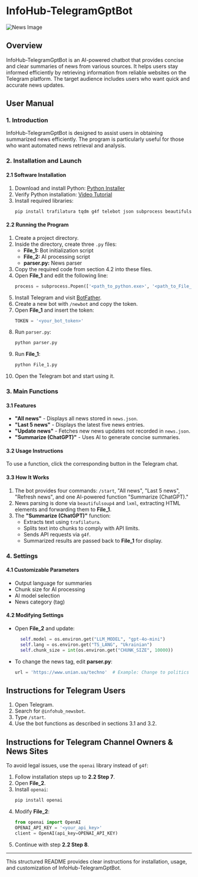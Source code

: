 # InfoHub-TelegramGptBot
![News Image](https://iat.kpi.ua/wp-content/uploads/2019/10/news-3.jpg)
## Overview
InfoHub-TelegramGptBot is an AI-powered chatbot that provides concise and clear summaries of news from various sources. It helps users stay informed efficiently by retrieving information from reliable websites on the Telegram platform. The target audience includes users who want quick and accurate news updates.

## User Manual

### 1. Introduction
InfoHub-TelegramGptBot is designed to assist users in obtaining summarized news efficiently. The program is particularly useful for those who want automated news retrieval and analysis.

### 2. Installation and Launch

#### 2.1 Software Installation
1. Download and install Python: [Python Installer](https://www.python.org/downloads/)
2. Verify Python installation: [Video Tutorial](https://www.youtube.com/watch?v=fJKdIf11GcI)
3. Install required libraries:
   ```sh
   pip install trafilatura tqdm g4f telebot json subprocess beautifulsoup4 lxml
   ```

#### 2.2 Running the Program
1. Create a project directory.
2. Inside the directory, create three `.py` files:
   - **File_1:** Bot initialization script
   - **File_2:** AI processing script
   - **parser.py:** News parser
3. Copy the required code from section 4.2 into these files.
4. Open **File_1** and edit the following line:
   ```python
   process = subprocess.Popen(['<path_to_python.exe>', '<path_to_File_2>', last_line], stdout=subprocess.PIPE, stderr=subprocess.PIPE)
   ```
5. Install Telegram and visit [BotFather](https://t.me/BotFather).
6. Create a new bot with `/newbot` and copy the token.
7. Open **File_1** and insert the token:
   ```python
   TOKEN = '<your_bot_token>'
   ```
8. Run `parser.py`:
   ```sh
   python parser.py
   ```
9. Run **File_1**:
   ```sh
   python File_1.py
   ```
10. Open the Telegram bot and start using it.

### 3. Main Functions

#### 3.1 Features
- **"All news"** - Displays all news stored in `news.json`.
- **"Last 5 news"** - Displays the latest five news entries.
- **"Update news"** - Fetches new news updates not recorded in `news.json`.
- **"Summarize (ChatGPT)"** - Uses AI to generate concise summaries.

#### 3.2 Usage Instructions
To use a function, click the corresponding button in the Telegram chat.

#### 3.3 How It Works
1. The bot provides four commands: `/start`, "All news", "Last 5 news", "Refresh news", and one AI-powered function "Summarize (ChatGPT)."
2. News parsing is done via `beautifulsoup4` and `lxml`, extracting HTML elements and forwarding them to **File_1**.
3. The **"Summarize (ChatGPT)"** function:
   - Extracts text using `trafilatura`.
   - Splits text into chunks to comply with API limits.
   - Sends API requests via `g4f`.
   - Summarized results are passed back to **File_1** for display.

### 4. Settings

#### 4.1 Customizable Parameters
- Output language for summaries
- Chunk size for AI processing
- AI model selection
- News category (tag)

#### 4.2 Modifying Settings
- Open **File_2** and update:
  ```python
    self.model = os.environ.get("LLM_MODEL", "gpt-4o-mini")
    self.lang = os.environ.get("TS_LANG", "Ukrainian")
    self.chunk_size = int(os.environ.get("CHUNK_SIZE", 10000))
  ```
- To change the news tag, edit **parser.py**:
  ```python
  url = 'https://www.unian.ua/techno'  # Example: Change to politics
  ```

## Instructions for Telegram Users
1. Open Telegram.
2. Search for `@infohub_newsbot`.
3. Type `/start`.
4. Use the bot functions as described in sections 3.1 and 3.2.

## Instructions for Telegram Channel Owners & News Sites
To avoid legal issues, use the `openai` library instead of `g4f`:
1. Follow installation steps up to **2.2 Step 7**.
2. Open **File_2**.
3. Install `openai`:
   ```sh
   pip install openai
   ```
4. Modify **File_2**:
   ```python
   from openai import OpenAI
   OPENAI_API_KEY = '<your_api_key>'
   client = OpenAI(api_key=OPENAI_API_KEY)
   ```
5. Continue with step **2.2 Step 8**.

---
This structured README provides clear instructions for installation, usage, and customization of InfoHub-TelegramGptBot.
